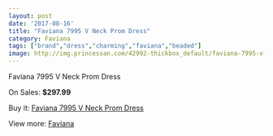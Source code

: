 ```yaml
---
layout: post
date: '2017-08-16'
title: "Faviana 7995 V Neck Prom Dress"
category: Faviana
tags: ["brand","dress","charming","faviana","beaded"]
image: http://img.princessan.com/42992-thickbox_default/faviana-7995-v-neck-prom-dress.jpg
---
```

Faviana 7995 V Neck Prom Dress

On Sales: **$297.99**
<a href="https://www.princessan.com/en/faviana/20035-faviana-7995-v-neck-prom-dress.html"><amp-img layout="responsive" width="600" height="600" src="//img.princessan.com/42992-thickbox_default/faviana-7995-v-neck-prom-dress.jpg" alt="Faviana 7995 V Neck Prom Dress 0" /></a>
<a href="https://www.princessan.com/en/faviana/20035-faviana-7995-v-neck-prom-dress.html"><amp-img layout="responsive" width="600" height="600" src="//img.princessan.com/42993-thickbox_default/faviana-7995-v-neck-prom-dress.jpg" alt="Faviana 7995 V Neck Prom Dress 1" /></a>

Buy it: [Faviana 7995 V Neck Prom Dress](https://www.princessan.com/en/faviana/20035-faviana-7995-v-neck-prom-dress.html "Faviana 7995 V Neck Prom Dress")

View more: [Faviana](https://www.princessan.com/en/19-faviana "Faviana")